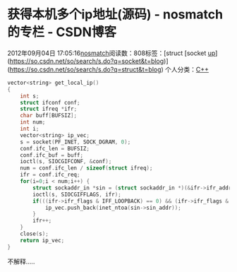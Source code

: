 # 获得本机多个ip地址(源码) - nosmatch的专栏 - CSDN博客
2012年09月04日 17:05:16[nosmatch](https://me.csdn.net/HDUTigerkin)阅读数：808标签：[struct																[socket																[up](https://so.csdn.net/so/search/s.do?q=up&t=blog)](https://so.csdn.net/so/search/s.do?q=socket&t=blog)](https://so.csdn.net/so/search/s.do?q=struct&t=blog)
个人分类：[C++](https://blog.csdn.net/HDUTigerkin/article/category/1142667)
```cpp
vector<string> get_local_ip()
{
	int s;
	struct ifconf conf;
	struct ifreq *ifr;
	char buff[BUFSIZ];
	int num;
	int i;
	vector<string> ip_vec;
	s = socket(PF_INET, SOCK_DGRAM, 0);
	conf.ifc_len = BUFSIZ;
	conf.ifc_buf = buff;
	ioctl(s, SIOCGIFCONF, &conf);
	num = conf.ifc_len / sizeof(struct ifreq);
	ifr = conf.ifc_req;
	for(i=0;i < num;i++) {
		struct sockaddr_in *sin = (struct sockaddr_in *)(&ifr->ifr_addr);
		ioctl(s, SIOCGIFFLAGS, ifr);
		if(((ifr->ifr_flags & IFF_LOOPBACK) == 0) && (ifr->ifr_flags & IFF_UP)) {
			ip_vec.push_back(inet_ntoa(sin->sin_addr));
		}
		ifr++;
	}
	close(s);
	return ip_vec;
}
```
不解释.....
